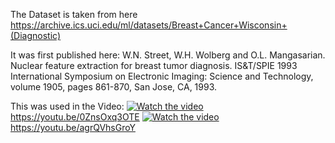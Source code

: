The Dataset is taken from here https://archive.ics.uci.edu/ml/datasets/Breast+Cancer+Wisconsin+(Diagnostic)

It was first published here:
W.N. Street, W.H. Wolberg and O.L. Mangasarian. Nuclear feature extraction for breast tumor diagnosis. IS&T/SPIE 1993 International Symposium on Electronic Imaging: Science and Technology, volume 1905, pages 861-870, San Jose, CA, 1993.

This was used in the Video: 
[![Watch the video](https://img.youtube.com/vi/0ZnsOxq3OTE/maxresdefault.jpg)](https://youtu.be/0ZnsOxq3OTE)
https://youtu.be/0ZnsOxq3OTE
[![Watch the video](https://img.youtube.com/vi/agrQVhsGroY/maxresdefault.jpg)](https://youtu.be/agrQVhsGroY)
https://youtu.be/agrQVhsGroY
